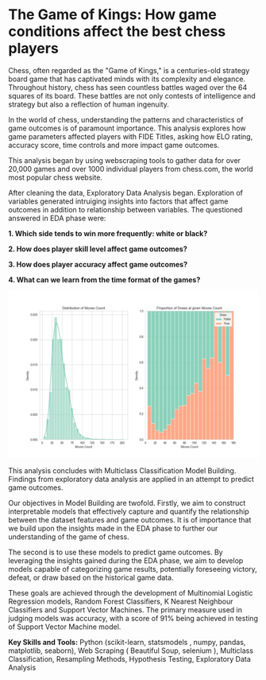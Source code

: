 # The Game of Kings: How game conditions affect the best chess players

Chess, often regarded as the "Game of Kings," is a centuries-old strategy board game that has captivated minds with its complexity and elegance. Throughout history, chess has seen countless battles waged over the 64 squares of its board. These battles are not only contests of intelligence and strategy but also a reflection of human ingenuity.

In the world of chess, understanding the patterns and characteristics of game outcomes is of paramount importance. This analysis explores how game parameters affected players with FIDE Titles, asking how ELO rating, accuracy score, time controls and more impact game outcomes.

This analysis began by using webscraping tools to gather data for over 20,000 games and over 1000 individual players from chess.com, the world most popular chess website.

After cleaning the data, Exploratory Data Analysis began. Exploration of variables generated intruiging insights into factors that affect game outcomes in addition to relationship between variables. The questioned answered in EDA phase were:

**1. Which side tends to win more frequently: white or black?** 

**2. How does player skill level affect game outcomes?** 

**3. How does player accuracy affect game outcomes?** 

**4. What can we learn from the time format of the games?**

 
![Excerpt from Exploratory Data Analysis of Moves Counts](https://github.com/clerycolm/Chess-Games-Analysis/blob/main/Moves%20Count%20plots.png?raw=true)

This analysis concludes with Multiclass Classification Model Building. Findings from exploratory data analysis are applied in an attempt to predict game outcomes. 

Our objectives in Model Building are twofold. Firstly, we aim to construct interpretable models that effectively capture and quantify the relationship between the dataset features and game outcomes. It is of importance that we build upon the insights made in the EDA phase to further our understanding of the game of chess.

The second is to use these models to predict game outcomes. By leveraging the insights gained during the EDA phase, we aim to develop models capable of categorizing game results, potentially foreseeing victory, defeat, or draw based on the historical game data.

These goals are achieved through the development of Multinomial Logistic Regression models, Random Forest Classifiers, K Nearest Neighbour Classifiers and Support Vector Machines. The primary measure used in judging models was accuracy, with a score of $91\%$ being achieved in testing of Support Vector Machine model.

**Key Skills and Tools:** Python (scikit-learn, statsmodels , numpy, pandas, matplotlib, seaborn), Web Scraping ( Beautiful Soup, selenium ), Multiclass Classification, Resampling Methods, Hypothesis Testing, Exploratory Data Analysis
